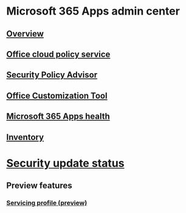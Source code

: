 # Microsoft 365 Apps admin center
## [Overview](overview.md)
## [Office cloud policy service](../overview-office-cloud-policy-service.md)
## [Security Policy Advisor](../overview-of-security-policy-advisor.md)
## [Office Customization Tool](../overview-of-the-office-customization-tool-for-click-to-run.md)
## [Microsoft 365 Apps health](microsoft-365-apps-health.md)
## [Inventory](inventory.md)
# [Security update status](security-update-status.md)

## Preview features
### [Servicing profile (preview)](servicing-profile.md)

